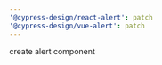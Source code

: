 ```yaml
---
'@cypress-design/react-alert': patch
'@cypress-design/vue-alert': patch
---
```


create alert component

